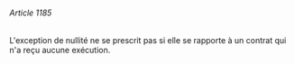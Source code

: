 ###### Article 1185

L'exception de nullité ne se prescrit pas si elle se rapporte à un contrat qui n'a reçu aucune exécution.

